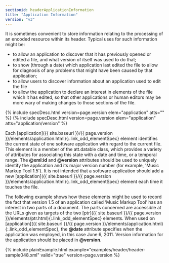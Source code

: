 ```yaml
---
sectionid: headerApplicationInformation
title: "Application Information"
version: "v3"
---
```




It is sometimes convenient to store information relating to the processing of an encoded
resource within its header. Typical uses for such information might be:


- to allow an application to discover that it has previously opened or edited a file,
and what version of itself was used to do that;
- to show (through a date) which application last edited the file to allow for diagnosis
of any problems that might have been caused by that application;
- to allow users to discover information about an application used to edit the
file
- to allow the application to declare an interest in elements of the file which it has
edited, so that other applications or human editors may be more wary of making changes
to
those sections of the file.



{% include specDesc.html version=page.version elem="application" atts="" %}
{% include specDesc.html version=page.version elem="application" atts="application/version" %}



Each [application]({{ site.baseurl }}/{{ page.version }}/elements/application.html){:.link_odd_elementSpec} element identifies the current state of one software
application with regard to the current file. This element is a member of the att.datable
class, which provides a variety of attributes for associating this state with a date
and
time, or a temporal range. The **@xml:id** and **@version** attributes should be
used to uniquely identify the application and its major version number (for example,
'Music
Markup Tool 1.5'). It is not intended that a software application should add a new
[application]({{ site.baseurl }}/{{ page.version }}/elements/application.html){:.link_odd_elementSpec} element each time it touches the file.

The following example shows how these elements might be used to record the fact that
version 1.5 of an application called ‘Music Markup Tool’ has an interest in two parts
of a
document. The parts concerned are accessible at the URLs given as targets of the two
[ptr]({{ site.baseurl }}/{{ page.version }}/elements/ptr.html){:.link_odd_elementSpec} elements. When used on [application]({{ site.baseurl }}/{{ page.version }}/elements/application.html){:.link_odd_elementSpec}, the
**@date** attribute specifies when the application was employed, in this case June
6, 2011. Version information for the application should be placed in **@version**.

{% include plainExample.html example="examples/header/header-sample048.xml" valid="true" version=page.version %}

